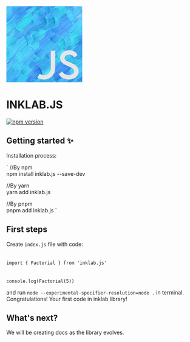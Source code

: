 <img src="logo.png" width="200" />
<h1>INKLAB.JS</h1>

[![npm version](https://badge.fury.io/js/inklab.js.svg)](https://badge.fury.io/js/inklab.js)

## Getting started ✨

Installation process:

`
//By npm  
npm install inklab.js --save-dev

//By yarn  
yarn add inklab.js

//By pnpm  
pnpm add inklab.js
`

## First steps

Create `index.js` file with code:

<code>
import { Factorial } from 'inklab.js'

console.log(Factorial(5))
</code>

and run `node --experimental-specifier-resolution=node .` in terminal.
Congratulations! Your first code in inklab library!

## What's next?

We will be creating docs as the library evolves.
